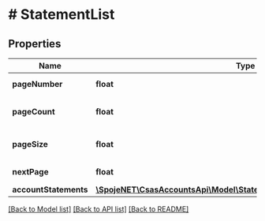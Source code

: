 # # StatementList

## Properties

Name | Type | Description | Notes
------------ | ------------- | ------------- | -------------
**pageNumber** | **float** | Page number | [optional]
**pageCount** | **float** | Total number of pages | [optional]
**pageSize** | **float** | Number of entries per page | [optional]
**nextPage** | **float** | Next page number | [optional]
**accountStatements** | [**\SpojeNET\CsasAccountsApi\Model\StatementListAccountStatementsInner[]**](StatementListAccountStatementsInner.md) |  | [optional]

[[Back to Model list]](../../README.md#models) [[Back to API list]](../../README.md#endpoints) [[Back to README]](../../README.md)
